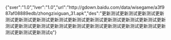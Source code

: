 {"sver":"1.0","lver":"1.0","url":"http:\/\/gdown.baidu.com\/data\/wisegame\/a3f987af08889edb\/zhongzixiguan_31.apk","des":"更新测试更新测试更新测试更新测试更新测试更新测试更新测试更新测试更新测试更新测试更新测试更新测试更新测试更新测试更新测试更新测试更新测试更新测试更新测试更新测试更新测试更新测试更新测试更新测试q"}
